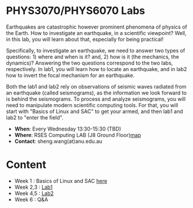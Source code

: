 PHYS3070/PHYS6070 Labs
====

Earthquakes are catastrophic however prominent phenomena of physics of the Earth. How to investigate
an earthquake, in a scientific viewpoint? Well, in this lab, you will learn about that, especially for being practical!

Specifically, to investigate an earthquake, we need to answer two types of questions: 1) where and when is it? and, 2) how is it (the mechanics, the dynamics)?
Answering the two questions correspond to the two labs, respectively. In lab1, you will learn how to locate an earthquake, and in lab2 how to invert the focal mechanism for an earthquake.

Both the lab1 and lab2 rely on observations of seismic waves radiated from an earthquake (called seismograms), as the information we look forward to is behind the seismograms. To process and analyze seismograms, you will need to manipulate modern scientific computing tools. For that, you will start with "Basics of Linux and SAC" to get your armed, and then lab1 and lab2 to "enter the field".


- **When**: Every Wednesday 13:30-15:30 (TBD)
- **Where**: RSES Computing LAB (J8 Ground Floor)[map](https://www.google.com/maps/place/Jaeger+8/@-35.2837193,149.115299,18.75z/data=!4m12!1m6!3m5!1s0x345e61a9c2de99:0x1c74dd792f36cd66!2sANU+Research+School+of+Earth+Sciences!8m2!3d-35.2838867!4d149.1150271!3m4!1s0x6b164d8c98037cb3:0x137b95ded7380043!8m2!3d-35.2840535!4d149.1153078)
- **Contact**: sheng.wang(at)anu.edu.au

# Content
- Week 1 : Basics of Linux and SAC [here](https://github.com/sheng09/PHYS3070-6070-Lastest/blob/main/materials/Basics/README.md#basics-of-linux-and-sac)
- Week 2,3 : [Lab1](https://github.com/sheng09/PHYS3070-2020/blob/master/Week2/Lab1.md#lab-exercise-1-location-of-a-local-earthquake)
- Week 4,5 : [Lab2](https://github.com/sheng09/PHYS3070-2020/blob/master/Week4/README.md#week-4)
- Week 6 : Q&A

